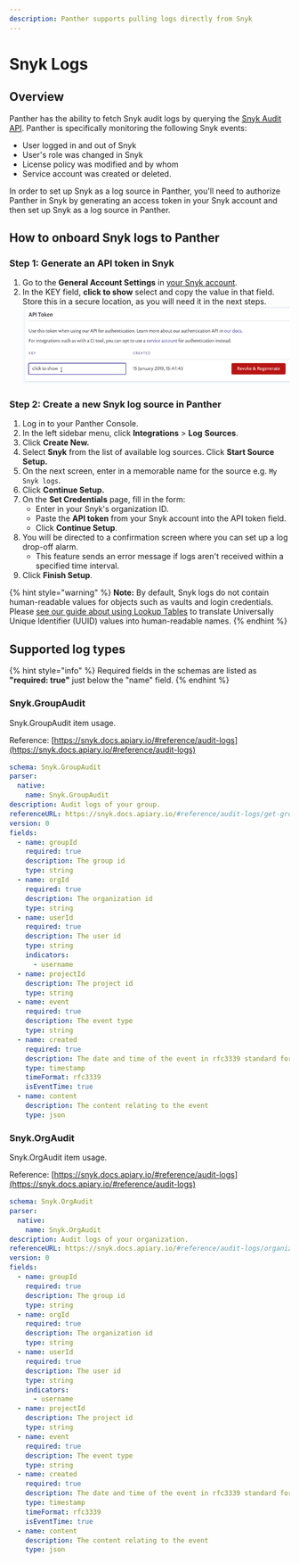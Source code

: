 ```yaml
---
description: Panther supports pulling logs directly from Snyk
---
```


# Snyk Logs

## Overview

Panther has the ability to fetch Snyk audit logs by querying the [Snyk Audit API](https://snyk.docs.apiary.io/#reference/audit-logs). Panther is specifically monitoring the following Snyk events:

* User logged in and out of Snyk
* User's role was changed in Snyk
* License policy was modified and by whom
* Service account was created or deleted.

In order to set up Snyk as a log source in Panther, you'll need to authorize Panther in Snyk by generating an access token in your Snyk account and then set up Snyk as a log source in Panther.&#x20;

## How to onboard Snyk logs to Panther

### Step 1: Generate an API token in Snyk

1. Go to the **General Account Settings** in [your Snyk account](https://app.snyk.io/account).
2. In the KEY field, **click to show** select and copy the value in that field. Store this in a secure location, as you will need it in the next steps.\
   ![](<../../.gitbook/assets/image (12) (1) (1) (2) (1).png>)



### Step 2: Create a new Snyk log source in Panther

1. Log in to your Panther Console.
2. In the left sidebar menu, click **Integrations** > **Log** **Sources**.
3. Click **Create New.**
4. Select **Snyk** from the list of available log sources. Click **Start Source Setup.**
5. On the next screen, enter in a memorable name for the source e.g. `My Snyk logs`.
6. Click **Continue Setup.**
7. On the **Set Credentials** page, fill in the form:
   * Enter in your Snyk's organization ID.
   * Paste the **API token** from your Snyk account into the API token field.
   * Click **Continue Setup**.
8. You will be directed to a confirmation screen where you can set up a log drop-off alarm.
   * This feature sends an error message if logs aren't received within a specified time interval.
9. Click **Finish Setup**.

{% hint style="warning" %}
**Note:** By default, Snyk logs do not contain human-readable values for objects such as vaults and login credentials. Please [see our guide about using Lookup Tables](https://docs.panther.com/guides/using-lookup-tables-1password-uuids) to translate Universally Unique Identifier (UUID) values into human-readable names.
{% endhint %}

## Supported log types

{% hint style="info" %}
Required fields in the schemas are listed as **"required: true"**  just below the "name" field.
{% endhint %}

### Snyk.GroupAudit

Snyk.GroupAudit item usage.

Reference: [https://snyk.docs.apiary.io/#reference/audit-logs](https://snyk.docs.apiary.io/#reference/audit-logs)

```yaml
schema: Snyk.GroupAudit
parser:
  native:
    name: Snyk.GroupAudit
description: Audit logs of your group.
referenceURL: https://snyk.docs.apiary.io/#reference/audit-logs/get-group-level-audit-logs
version: 0
fields:
  - name: groupId
    required: true
    description: The group id
    type: string
  - name: orgId
    required: true
    description: The organization id
    type: string
  - name: userId
    required: true
    description: The user id
    type: string
    indicators:
      - username
  - name: projectId
    description: The project id
    type: string
  - name: event
    required: true
    description: The event type
    type: string
  - name: created
    required: true
    description: The date and time of the event in rfc3339 standard format
    type: timestamp
    timeFormat: rfc3339
    isEventTime: true
  - name: content
    description: The content relating to the event
    type: json
```

### Snyk.OrgAudit

Snyk.OrgAudit item usage.

Reference: [https://snyk.docs.apiary.io/#reference/audit-logs](https://snyk.docs.apiary.io/#reference/audit-logs)

```yaml
schema: Snyk.OrgAudit
parser:
  native:
    name: Snyk.OrgAudit
description: Audit logs of your organization.
referenceURL: https://snyk.docs.apiary.io/#reference/audit-logs/organization-level-audit-logs/get-organization-level-audit-logs
version: 0
fields:
  - name: groupId
    required: true
    description: The group id
    type: string
  - name: orgId
    required: true
    description: The organization id
    type: string
  - name: userId
    required: true
    description: The user id
    type: string
    indicators:
      - username
  - name: projectId
    description: The project id
    type: string
  - name: event
    required: true
    description: The event type
    type: string
  - name: created
    required: true
    description: The date and time of the event in rfc3339 standard format
    type: timestamp
    timeFormat: rfc3339
    isEventTime: true
  - name: content
    description: The content relating to the event
    type: json
```

